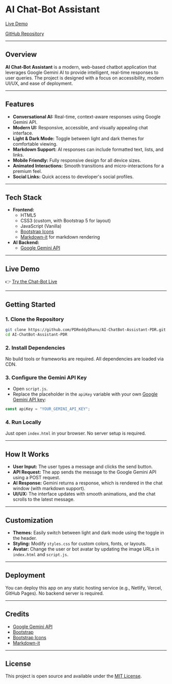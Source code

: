 # AI Chat-Bot Assistant

[Live Demo](https://pdreddy-dhanu-chat-bot.netlify.app/)

[GitHub Repository](https://github.com/PDReddyDhanu/AI-ChatBot-Assistant-PDR)

---

## Overview

**AI Chat-Bot Assistant** is a modern, web-based chatbot application that leverages Google Gemini AI to provide intelligent, real-time responses to user queries. The project is designed with a focus on accessibility, modern UI/UX, and ease of deployment.

---

## Features

- **Conversational AI:** Real-time, context-aware responses using Google Gemini API.
- **Modern UI:** Responsive, accessible, and visually appealing chat interface.
- **Light & Dark Mode:** Toggle between light and dark themes for comfortable viewing.
- **Markdown Support:** AI responses can include formatted text, lists, and links.
- **Mobile Friendly:** Fully responsive design for all device sizes.
- **Animated Interactions:** Smooth transitions and micro-interactions for a premium feel.
- **Social Links:** Quick access to developer's social profiles.

---

## Tech Stack

- **Frontend:**
  - HTML5
  - CSS3 (custom, with Bootstrap 5 for layout)
  - JavaScript (Vanilla)
  - [Bootstrap Icons](https://icons.getbootstrap.com/)
  - [Markdown-it](https://github.com/markdown-it/markdown-it) for markdown rendering
- **AI Backend:**
  - [Google Gemini API](https://ai.google.dev/gemini-api/docs)

---

## Live Demo

👉 [Try the Chat-Bot Live](https://pdreddy-dhanu-chat-bot.netlify.app/)

---

## Getting Started

### 1. **Clone the Repository**

```bash
git clone https://github.com/PDReddyDhanu/AI-ChatBot-Assistant-PDR.git
cd AI-ChatBot-Assistant-PDR
```

### 2. **Install Dependencies**

No build tools or frameworks are required. All dependencies are loaded via CDN.

### 3. **Configure the Gemini API Key**

- Open `script.js`.
- Replace the placeholder in the `apiKey` variable with your own [Google Gemini API key](https://ai.google.dev/gemini-api/docs/get-api-key):

```js
const apiKey = "YOUR_GEMINI_API_KEY";
```

### 4. **Run Locally**

Just open `index.html` in your browser. No server setup is required.

---

## How It Works

- **User Input:** The user types a message and clicks the send button.
- **API Request:** The app sends the message to the Google Gemini API using a POST request.
- **AI Response:** Gemini returns a response, which is rendered in the chat window (with markdown support).
- **UI/UX:** The interface updates with smooth animations, and the chat scrolls to the latest message.

---

## Customization

- **Themes:** Easily switch between light and dark mode using the toggle in the header.
- **Styling:** Modify `styles.css` for custom colors, fonts, or layouts.
- **Avatar:** Change the user or bot avatar by updating the image URLs in `index.html` and `script.js`.

---

## Deployment

You can deploy this app on any static hosting service (e.g., Netlify, Vercel, GitHub Pages). No backend server is required.

---

## Credits

- [Google Gemini API](https://ai.google.dev/gemini-api/docs)
- [Bootstrap](https://getbootstrap.com/)
- [Bootstrap Icons](https://icons.getbootstrap.com/)
- [Markdown-it](https://github.com/markdown-it/markdown-it)

---

## License

This project is open source and available under the [MIT License](LICENSE). 